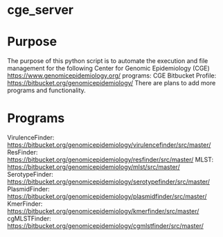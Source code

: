 # cge_server

# Purpose
The purpose of this python script is to automate the execution and file management for the following Center for Genomic Epidemiology (CGE) https://www.genomicepidemiology.org/ programs:
CGE Bitbucket Profile: https://bitbucket.org/genomicepidemiology/
There are plans to add more programs and functionality.

# Programs
VirulenceFinder: https://bitbucket.org/genomicepidemiology/virulencefinder/src/master/ 
ResFinder: https://bitbucket.org/genomicepidemiology/resfinder/src/master/
MLST: https://bitbucket.org/genomicepidemiology/mlst/src/master/
SerotypeFinder: https://bitbucket.org/genomicepidemiology/serotypefinder/src/master/
PlasmidFinder: https://bitbucket.org/genomicepidemiology/plasmidfinder/src/master/
KmerFinder: https://bitbucket.org/genomicepidemiology/kmerfinder/src/master/
cgMLSTFinder: https://bitbucket.org/genomicepidemiology/cgmlstfinder/src/master/
